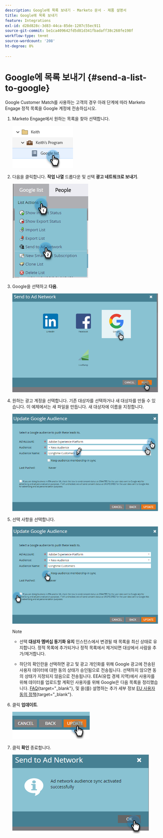 ```yaml
---
description: Google에 목록 보내기 - Marketo 문서 - 제품 설명서
title: Google에 목록 보내기
feature: Integrations
exl-id: d28d828c-3d83-44ca-85de-1207c55ec911
source-git-commit: be1ca409642fd5d81d341fbadaff38c268fe198f
workflow-type: tm+mt
source-wordcount: '208'
ht-degree: 0%

---
```


# Google에 목록 보내기 {#send-a-list-to-google}

Google Customer Match를 사용하는 고객의 경우 아래 단계에 따라 Marketo Engage 정적 목록을 Google 계정에 전송하십시오.

1. Marketo Engage에서 원하는 목록을 찾아 선택합니다.

   ![](assets/send-a-list-to-google-1.png)

1. 다음을 클릭합니다. **작업 나열** 드롭다운 및 선택 **광고 네트워크로 보내기**.

   ![](assets/send-a-list-to-google-2.png)

1. Google을 선택하고 **다음**.

   ![](assets/send-a-list-to-google-3.png)

1. 원하는 광고 계정을 선택합니다. 기존 대상자를 선택하거나 새 대상자를 만들 수 있습니다. 이 예제에서는 새 파일을 만듭니다. 새 대상자에 이름을 지정합니다.

   ![](assets/send-a-list-to-google-4.png)

1. 선택 사항을 선택합니다.

   ![](assets/send-a-list-to-google-5.png)

   >[!NOTE]
   >
   >* 선택 **대상자 멤버십 동기화 유지** 인스턴스에서 변경될 때 목록을 최신 상태로 유지합니다. 정적 목록에 추가되거나 정적 목록에서 제거되면 대상에서 사람을 추가/제거합니다.
   >
   >* 하단의 확인란을 선택하면 광고 및 광고 개인화를 위해 Google 광고에 전송된 사용자 데이터에 대한 동의 상태가 승인됨으로 전송됩니다. 선택하지 않으면 동의 상태가 지정되지 않음으로 전송됩니다. EEA(유럽 경제 지역)에서 사용자를 위해 데이터를 업로드할 계획인 사용자를 위해 Google은 다음 목록을 정리했습니다. [FAQ](https://support.google.com/google-ads/answer/14310715){target="_blank"}, 및 을(를) 설명하는 추가 세부 정보 [EU 사용자 동의 정책](https://www.google.com/about/company/user-consent-policy/){target="_blank"}.

1. 클릭 **업데이트**.

   ![](assets/send-a-list-to-google-6.png)

1. 클릭 **확인** 종료합니다.

   ![](assets/send-a-list-to-google-7.png)

